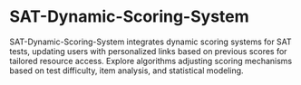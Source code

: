# SAT-Dynamic-Scoring-System
SAT-Dynamic-Scoring-System integrates dynamic scoring systems for SAT tests, updating users with personalized links based on previous scores for tailored resource access. Explore algorithms adjusting scoring mechanisms based on test difficulty, item analysis, and statistical modeling.
